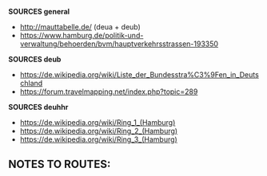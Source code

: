﻿**SOURCES general**
- http://mauttabelle.de/ (deua + deub)
- https://www.hamburg.de/politik-und-verwaltung/behoerden/bvm/hauptverkehrsstrassen-193350

**SOURCES deub**
- https://de.wikipedia.org/wiki/Liste_der_Bundesstra%C3%9Fen_in_Deutschland
- https://forum.travelmapping.net/index.php?topic=289

**SOURCES deuhhr**
- https://de.wikipedia.org/wiki/Ring_1_(Hamburg)
- https://de.wikipedia.org/wiki/Ring_2_(Hamburg)
- https://de.wikipedia.org/wiki/Ring_3_(Hamburg)

**NOTES TO ROUTES:**
- 
